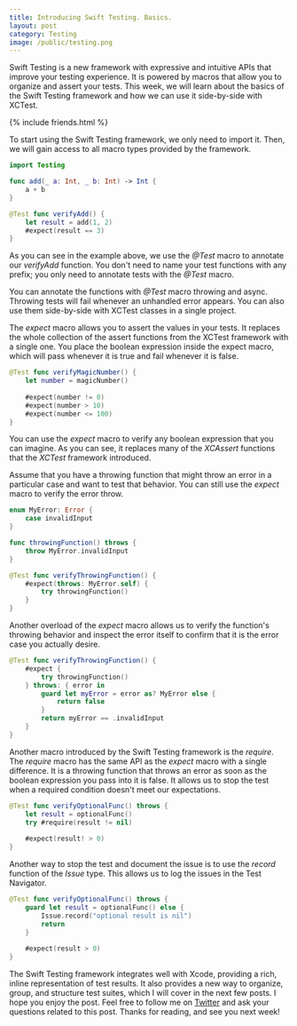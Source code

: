 ```yaml
---
title: Introducing Swift Testing. Basics.
layout: post
category: Testing
image: /public/testing.png
---
```


Swift Testing is a new framework with expressive and intuitive APIs that improve your testing experience. It is powered by macros that allow you to organize and assert your tests. This week, we will learn about the basics of the Swift Testing framework and how we can use it side-by-side with XCTest.

{% include friends.html %}

To start using the Swift Testing framework, we only need to import it. Then, we will gain access to all macro types provided by the framework.

```swift
import Testing

func add(_ a: Int, _ b: Int) -> Int {
    a + b
}

@Test func verifyAdd() {
    let result = add(1, 2)
    #expect(result == 3)
}
```

As you can see in the example above, we use the *@Test* macro to annotate our *verifyAdd* function. You don't need to name your test functions with any prefix; you only need to annotate tests with the *@Test* macro.

You can annotate the functions with *@Test* macro throwing and async. Throwing tests will fail whenever an unhandled error appears. You can also use them side-by-side with XCTest classes in a single project.

The *expect* macro allows you to assert the values in your tests. It replaces the whole collection of the assert functions from the XCTest framework with a single one. You place the boolean expression inside the expect macro, which will pass whenever it is true and fail whenever it is false.

```swift
@Test func verifyMagicNumber() {
    let number = magicNumber()
    
    #expect(number != 0)
    #expect(number > 10)
    #expect(number <= 100)
}
```

You can use the *expect* macro to verify any boolean expression that you can imagine. As you can see, it replaces many of the *XCAssert* functions that the *XCTest* framework introduced.

Assume that you have a throwing function that might throw an error in a particular case and want to test that behavior. You can still use the *expect* macro to verify the error throw.

```swift
enum MyError: Error {
    case invalidInput
}

func throwingFunction() throws {
    throw MyError.invalidInput
}

@Test func verifyThrowingFunction() {
    #expect(throws: MyError.self) {
        try throwingFunction()
    }
}
```

Another overload of the *expect* macro allows us to verify the function's throwing behavior and inspect the error itself to confirm that it is the error case you actually desire.

```swift
@Test func verifyThrowingFunction() {
    #expect {
        try throwingFunction()
    } throws: { error in
        guard let myError = error as? MyError else {
            return false
        }
        return myError == .invalidInput
    }
}
```

Another macro introduced by the Swift Testing framework is the *require*. The *require* macro has the same API as the *expect* macro with a single difference. It is a throwing function that throws an error as soon as the boolean expression you pass into it is false. It allows us to stop the test when a required condition doesn't meet our expectations.

```swift
@Test func verifyOptionalFunc() throws {
    let result = optionalFunc()
    try #require(result != nil)
    
    #expect(result! > 0)
}
```

Another way to stop the test and document the issue is to use the *record* function of the *Issue* type. This allows us to log the issues in the Test Navigator.

```swift
@Test func verifyOptionalFunc() throws {
    guard let result = optionalFunc() else {
        Issue.record("optional result is nil")
        return
    }
    
    #expect(result > 0)
}
```

The Swift Testing framework integrates well with Xcode, providing a rich, inline representation of test results. It also provides a new way to organize, group, and structure test suites, which I will cover in the next few posts. I hope you enjoy the post. Feel free to follow me on [Twitter](https://twitter.com/mecid) and ask your questions related to this post. Thanks for reading, and see you next week!
